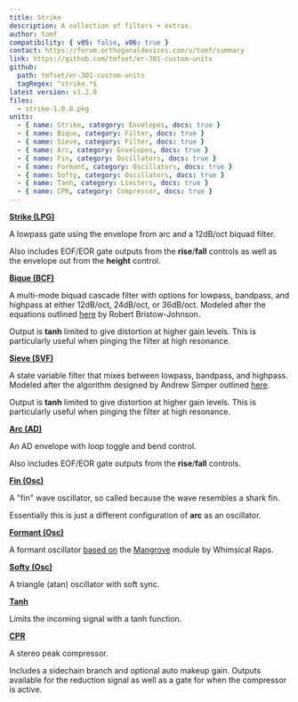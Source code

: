 ```yaml
---
title: Strike
description: A collection of filters + extras.
author: tomf
compatibility: { v05: false, v06: true }
contact: https://forum.orthogonaldevices.com/u/tomf/summary
link: https://github.com/tmfset/er-301-custom-units
github:
  path: tmfset/er-301-custom-units
  tagRegex: ^strike.*$
latest version: v1.2.0
files:
  - strike-1.0.0.pkg
units:
  - { name: Strike, category: Envelopes, docs: true }
  - { name: Bique, category: Filter, docs: true }
  - { name: Sieve, category: Filter, docs: true }
  - { name: Arc, category: Envelopes, docs: true }
  - { name: Fin, category: Oscillators, docs: true }
  - { name: Formant, category: Oscillators, docs: true }
  - { name: Softy, category: Oscillators, docs: true }
  - { name: Tanh, category: Limiters, docs: true }
  - { name: CPR, category: Compressor, docs: true }
---
```


**[Strike (LPG)](/docs/strike/strike)** 
<md-img src="strike/strike.png" alt=""></md-img> 

A lowpass gate using the envelope from arc and a 12dB/oct biquad filter. 

Also includes EOF/EOR gate outputs from the **rise**/**fall** controls as well as the envelope out from the **height** control. 

**[Bique (BCF)](/docs/strike/bique)** 
<md-img src="strike/bique.png" alt=""></md-img> 

A multi-mode biquad cascade filter with options for lowpass, bandpass, and highpass at either 12dB/oct, 24dB/oct, or 36dB/oct. Modeled after the equations outlined [here](https://webaudio.github.io/Audio-EQ-Cookbook/audio-eq-cookbook.html) by Robert Bristow-Johnson. 

Output is **tanh** limited to give distortion at higher gain levels. This is particularly useful when pinging the filter at high resonance. 

**[Sieve (SVF)](/docs/strike/sieve)** 
<md-img src="strike/sieve.png" alt=""></md-img> 

A state variable filter that mixes between lowpass, bandpass, and highpass. Modeled after the algorithm designed by Andrew Simper outlined [here](https://www.cytomic.com/files/dsp/SvfLinearTrapOptimised2.pdf). 

Output is **tanh** limited to give distortion at higher gain levels. This is particularly useful when pinging the filter at high resonance. 

**[Arc (AD)](/docs/strike/arc)** 
<md-img src="strike/arc.png" alt=""></md-img> 
<md-img src="strike/arc-wave.png" alt=""></md-img> 

An AD envelope with loop toggle and bend control. 

Also includes EOF/EOR gate outputs from the **rise**/**fall** controls. 

**[Fin (Osc)](/docs/strike/fin)** 
<md-img src="strike/fin.png" alt=""></md-img> 
<md-img src="strike/fin-wave.png" alt=""></md-img> 

A "fin" wave oscillator, so called because the wave resembles a shark fin. 

Essentially this is just a different configuration of **arc** as an oscillator. 

**[Formant (Osc)](/docs/strike/formant)** 
<md-img src="strike/formant.png" alt=""></md-img> 
<md-img src="strike/formant-wave.png" alt=""></md-img> 

A formant oscillator [based on](https://github.com/whimsicalraps/Mannequins-Technical-Maps/blob/master/mangrove/mangrove.md) the [Mangrove](https://www.whimsicalraps.com/products/mangrove) module by Whimsical Raps. 

**[Softy (Osc)](/docs/strike/softy)** 
<md-img src="strike/softy.png" alt=""></md-img> 
<md-img src="strike/softy-wave.png" alt=""></md-img> 
<md-img src="strike/softy-wave2.png" alt=""></md-img>

A triangle (atan) oscillator with soft sync. 

**[Tanh](/docs/strike/tanh)** 
<md-img src="strike/tanh.png" alt=""></md-img> 

Limits the incoming signal with a tanh function. 

**[CPR](/docs/strike/cpr)**
<md-img src="strike/cpr.png" alt=""></md-img> 
<md-img src="strike/cpr-sub.png" alt=""></md-img> 

A stereo peak compressor.

Includes a sidechain branch and optional auto makeup gain. Outputs available for the reduction signal as well as a gate for when the compressor is active.